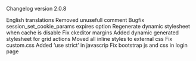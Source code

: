 Changelog version 2.0.8
 
English translations
Removed unusefull comment
Bugfix session_set_cookie_params expires option
Regenerate dynamic stylesheet when cache is disable
Fix ckeditor margins
Added dynamic generated stylesheet for grid actions
Moved all inline styles to external css
Fix custom.css
Added ‘use strict’ in javascrip
Fix bootstrap js and css in login page
